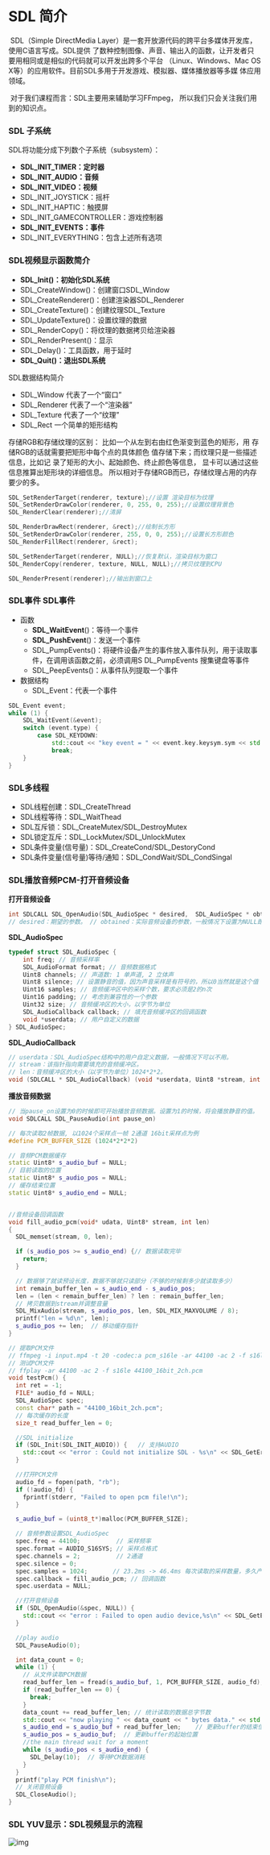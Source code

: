 



# SDL 简介

​		SDL（Simple DirectMedia Layer）是一套开放源代码的跨平台多媒体开发库，使用C语言写成。SDL提供 了数种控制图像、声音、输出入的函数，让开发者只 要用相同或是相似的代码就可以开发出跨多个平台 （Linux、Windows、Mac OS X等）的应用软件。目前SDL多用于开发游戏、模拟器、媒体播放器等多媒 体应用领域。

​		 对于我们课程而言：SDL主要用来辅助学习FFmpeg， 所以我们只会关注我们用到的知识点。



### SDL 子系统

SDL将功能分成下列数个子系统（subsystem）： 

- **SDL_INIT_TIMER：定时器** 
- **SDL_INIT_AUDIO：音频**
- **SDL_INIT_VIDEO：视频**
- SDL_INIT_JOYSTICK：摇杆
- SDL_INIT_HAPTIC：触摸屏 
- SDL_INIT_GAMECONTROLLER：游戏控制器 
- **SDL_INIT_EVENTS：事件**
- SDL_INIT_EVERYTHING：包含上述所有选项



### SDL视频显示函数简介

- **SDL_Init()：初始化SDL系统**
- SDL_CreateWindow()：创建窗口SDL_Window 
- SDL_CreateRenderer()：创建渲染器SDL_Renderer
- SDL_CreateTexture()：创建纹理SDL_Texture 
- SDL_UpdateTexture()：设置纹理的数据 
- SDL_RenderCopy()：将纹理的数据拷贝给渲染器 
- SDL_RenderPresent()：显示 
- SDL_Delay()：工具函数，用于延时 
- **SDL_Quit()：退出SDL系统**



SDL数据结构简介 

- SDL_Window 代表了一个“窗口” 
- SDL_Renderer 代表了一个“渲染器” 
- SDL_Texture 代表了一个“纹理” 
- SDL_Rect 一个简单的矩形结构 

存储RGB和存储纹理的区别： 比如一个从左到右由红色渐变到蓝色的矩形，用 存储RGB的话就需要把矩形中每个点的具体颜色 值存储下来；而纹理只是一些描述信息，比如记 录了矩形的大小、起始颜色、终止颜色等信息， 显卡可以通过这些信息推算出矩形块的详细信息。 所以相对于存储RGB而已，存储纹理占用的内存 要少的多。

```c++
SDL_SetRenderTarget(renderer, texture);//设置 渲染目标为纹理
SDL_SetRenderDrawColor(renderer, 0, 255, 0, 255);//设置纹理背景色
SDL_RenderClear(renderer);//清屏

SDL_RenderDrawRect(renderer, &rect);//绘制长方形
SDL_SetRenderDrawColor(renderer, 255, 0, 0, 255);//设置长方形颜色
SDL_RenderFillRect(renderer, &rect);

SDL_SetRenderTarget(renderer, NULL);//恢复默认，渲染目标为窗口
SDL_RenderCopy(renderer, texture, NULL, NULL);//拷贝纹理到CPU

SDL_RenderPresent(renderer);//输出到窗口上
```





### SDL事件 SDL事件

- 函数 
  - **SDL_WaitEvent**()：等待一个事件 
  - **SDL_PushEvent**()：发送一个事件 
  - SDL_PumpEvents()：将硬件设备产生的事件放入事件队列，用于读取事件，在调用该函数之前，必须调用S DL_PumpEvents 搜集键盘等事件
  -  SDL_PeepEvents()：从事件队列提取一个事件 
- 数据结构 
  -  SDL_Event：代表一个事件

```c++
SDL_Event event;
while (1) {
    SDL_WaitEvent(&event);
    switch (event.type) {
        case SDL_KEYDOWN:
            std::cout << "key event = " << event.key.keysym.sym << std::endl;
            break;
    }
}
```





### SDL多线程 

- SDL线程创建：SDL_CreateThread 
- SDL线程等待：SDL_WaitThead 
- SDL互斥锁：SDL_CreateMutex/SDL_DestroyMutex 
- SDL锁定互斥：SDL_LockMutex/SDL_UnlockMutex 
- SDL条件变量(信号量)：SDL_CreateCond/SDL_DestoryCond 
- SDL条件变量(信号量)等待/通知：SDL_CondWait/SDL_CondSingal





### SDL播放音频PCM-打开音频设备

**打开音频设备**

```c++
int SDLCALL SDL_OpenAudio(SDL_AudioSpec * desired,  SDL_AudioSpec * obtained);  
// desired：期望的参数。 // obtained：实际音频设备的参数，一般情况下设置为NULL即可。
```

**SDL_AudioSpec** 

```c++
typedef struct SDL_AudioSpec {
	int freq; // 音频采样率
	SDL_AudioFormat format; // 音频数据格式
	Uint8 channels; // 声道数: 1 单声道, 2 立体声
	Uint8 silence; // 设置静音的值，因为声音采样是有符号的，所以0当然就是这个值
	Uint16 samples; // 音频缓冲区中的采样个数，要求必须是2的n次
	Uint16 padding; // 考虑到兼容性的一个参数
	Uint32 size; // 音频缓冲区的大小，以字节为单位
	SDL_AudioCallback callback; // 填充音频缓冲区的回调函数
	void *userdata; // 用户自定义的数据
} SDL_AudioSpec;
```

**SDL_AudioCallback**

```c++
// userdata：SDL_AudioSpec结构中的用户自定义数据，一般情况下可以不用。
// stream：该指针指向需要填充的音频缓冲区。
// len：音频缓冲区的大小（以字节为单位）1024*2*2。
void (SDLCALL * SDL_AudioCallback) (void *userdata, Uint8 *stream, int len);
```

**播放音频数据**

```c++
// 当pause_on设置为0的时候即可开始播放音频数据。设置为1的时候，将会播放静音的值。
void SDLCALL SDL_PauseAudio(int pause_on)
```

```c++
// 每次读取2帧数据, 以1024个采样点一帧 2通道 16bit采样点为例
#define PCM_BUFFER_SIZE (1024*2*2*2)

// 音频PCM数据缓存
static Uint8* s_audio_buf = NULL;
// 目前读取的位置
static Uint8* s_audio_pos = NULL;
// 缓存结束位置
static Uint8* s_audio_end = NULL;


//音频设备回调函数
void fill_audio_pcm(void* udata, Uint8* stream, int len)
{
  SDL_memset(stream, 0, len);

  if (s_audio_pos >= s_audio_end) {// 数据读取完毕
    return;
  }

  // 数据够了就读预设长度，数据不够就只读部分（不够的时候剩多少就读取多少）
  int remain_buffer_len = s_audio_end - s_audio_pos;
  len = (len < remain_buffer_len) ? len : remain_buffer_len;
  // 拷贝数据到stream并调整音量
  SDL_MixAudio(stream, s_audio_pos, len, SDL_MIX_MAXVOLUME / 8);
  printf("len = %d\n", len);
  s_audio_pos += len;  // 移动缓存指针
}

// 提取PCM文件
// ffmpeg -i input.mp4 -t 20 -codec:a pcm_s16le -ar 44100 -ac 2 -f s16le 44100_16bit_2ch.pcm
// 测试PCM文件
// ffplay -ar 44100 -ac 2 -f s16le 44100_16bit_2ch.pcm
void testPcm() {
  int ret = -1;
  FILE* audio_fd = NULL;
  SDL_AudioSpec spec;
  const char* path = "44100_16bit_2ch.pcm";
  // 每次缓存的长度
  size_t read_buffer_len = 0;

  //SDL initialize
  if (SDL_Init(SDL_INIT_AUDIO)) {   // 支持AUDIO
    std::cout << "error : Could not initialize SDL - %s\n" << SDL_GetError() << std::endl;
  }

  //打开PCM文件
  audio_fd = fopen(path, "rb");
  if (!audio_fd) {
    fprintf(stderr, "Failed to open pcm file!\n");
  }

  s_audio_buf = (uint8_t*)malloc(PCM_BUFFER_SIZE);

  // 音频参数设置SDL_AudioSpec
  spec.freq = 44100;          // 采样频率
  spec.format = AUDIO_S16SYS; // 采样点格式
  spec.channels = 2;          // 2通道
  spec.silence = 0;
  spec.samples = 1024;       // 23.2ms -> 46.4ms 每次读取的采样数量，多久产生一次回调和 samples
  spec.callback = fill_audio_pcm; // 回调函数
  spec.userdata = NULL;

  //打开音频设备
  if (SDL_OpenAudio(&spec, NULL)) {
    std::cout << "error : Failed to open audio device,%s\n" << SDL_GetError() << std::endl;
  }

  //play audio
  SDL_PauseAudio(0);

  int data_count = 0;
  while (1) {
    // 从文件读取PCM数据
    read_buffer_len = fread(s_audio_buf, 1, PCM_BUFFER_SIZE, audio_fd);
    if (read_buffer_len == 0) {
      break;
    }
    data_count += read_buffer_len; // 统计读取的数据总字节数
    std::cout << "now playing " << data_count << " bytes data." << std::endl;
    s_audio_end = s_audio_buf + read_buffer_len;    // 更新buffer的结束位置
    s_audio_pos = s_audio_buf;  // 更新buffer的起始位置
    //the main thread wait for a moment
    while (s_audio_pos < s_audio_end) {
      SDL_Delay(10);  // 等待PCM数据消耗
    }
  }
  printf("play PCM finish\n");
  // 关闭音频设备
  SDL_CloseAudio();
}
```





### SDL YUV显示：SDL视频显示的流程

![img](markdownimage/01sdl显示流程.png)

















































